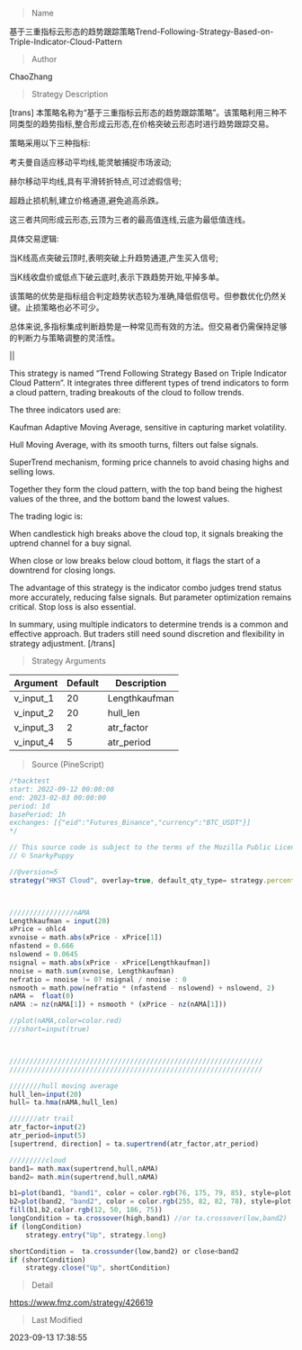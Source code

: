 
> Name

基于三重指标云形态的趋势跟踪策略Trend-Following-Strategy-Based-on-Triple-Indicator-Cloud-Pattern

> Author

ChaoZhang

> Strategy Description



[trans]
本策略名称为“基于三重指标云形态的趋势跟踪策略”。该策略利用三种不同类型的趋势指标,整合形成云形态,在价格突破云形态时进行趋势跟踪交易。

策略采用以下三种指标:

考夫曼自适应移动平均线,能灵敏捕捉市场波动;

赫尔移动平均线,具有平滑转折特点,可过滤假信号; 

超趋止损机制,建立价格通道,避免追高杀跌。

这三者共同形成云形态,云顶为三者的最高值连线,云底为最低值连线。

具体交易逻辑:

当K线高点突破云顶时,表明突破上升趋势通道,产生买入信号;

当K线收盘价或低点下破云底时,表示下跌趋势开始,平掉多单。

该策略的优势是指标组合判定趋势状态较为准确,降低假信号。但参数优化仍然关键。止损策略也必不可少。

总体来说,多指标集成判断趋势是一种常见而有效的方法。但交易者仍需保持足够的判断力与策略调整的灵活性。

||


This strategy is named “Trend Following Strategy Based on Triple Indicator Cloud Pattern”. It integrates three different types of trend indicators to form a cloud pattern, trading breakouts of the cloud to follow trends.

The three indicators used are:

Kaufman Adaptive Moving Average, sensitive in capturing market volatility. 

Hull Moving Average, with its smooth turns, filters out false signals.

SuperTrend mechanism, forming price channels to avoid chasing highs and selling lows.

Together they form the cloud pattern, with the top band being the highest values of the three, and the bottom band the lowest values. 

The trading logic is:

When candlestick high breaks above the cloud top, it signals breaking the uptrend channel for a buy signal.

When close or low breaks below cloud bottom, it flags the start of a downtrend for closing longs.

The advantage of this strategy is the indicator combo judges trend status more accurately, reducing false signals. But parameter optimization remains critical. Stop loss is also essential.

In summary, using multiple indicators to determine trends is a common and effective approach. But traders still need sound discretion and flexibility in strategy adjustment.
[/trans]

> Strategy Arguments



|Argument|Default|Description|
|----|----|----|
|v_input_1|20|Lengthkaufman|
|v_input_2|20|hull_len|
|v_input_3|2|atr_factor|
|v_input_4|5|atr_period|


> Source (PineScript)

``` javascript
/*backtest
start: 2022-09-12 00:00:00
end: 2023-02-03 00:00:00
period: 1d
basePeriod: 1h
exchanges: [{"eid":"Futures_Binance","currency":"BTC_USDT"}]
*/

// This source code is subject to the terms of the Mozilla Public License 2.0 at https://mozilla.org/MPL/2.0/
// © SnarkyPuppy

//@version=5
strategy("HKST Cloud", overlay=true, default_qty_type= strategy.percent_of_equity, default_qty_value=100)



////////////////nAMA
Lengthkaufman = input(20) 
xPrice = ohlc4
xvnoise = math.abs(xPrice - xPrice[1])
nfastend = 0.666
nslowend = 0.0645
nsignal = math.abs(xPrice - xPrice[Lengthkaufman])
nnoise = math.sum(xvnoise, Lengthkaufman)
nefratio = nnoise != 0? nsignal / nnoise : 0
nsmooth = math.pow(nefratio * (nfastend - nslowend) + nslowend, 2) 
nAMA =  float(0)
nAMA := nz(nAMA[1]) + nsmooth * (xPrice - nz(nAMA[1]))

//plot(nAMA,color=color.red)
///short=input(true)



///////////////////////////////////////////////////////////////
///////////////////////////////////////////////////////////////

////////hull moving average
hull_len=input(20)
hull= ta.hma(nAMA,hull_len)

///////atr trail
atr_factor=input(2)
atr_period=input(5)
[supertrend, direction] = ta.supertrend(atr_factor,atr_period)

/////////cloud
band1= math.max(supertrend,hull,nAMA)
band2= math.min(supertrend,hull,nAMA)

b1=plot(band1, "band1", color = color.rgb(76, 175, 79, 85), style=plot.style_linebr)
b2=plot(band2, "band2", color = color.rgb(255, 82, 82, 78), style=plot.style_linebr)
fill(b1,b2,color.rgb(12, 50, 186, 75))
longCondition = ta.crossover(high,band1) //or ta.crossover(low,band2)
if (longCondition)
    strategy.entry("Up", strategy.long)

shortCondition =  ta.crossunder(low,band2) or close<band2
if (shortCondition) 
    strategy.close("Up", shortCondition)


```

> Detail

https://www.fmz.com/strategy/426619

> Last Modified

2023-09-13 17:38:55
